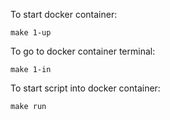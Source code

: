 To start docker container:
```shell
make 1-up
```

To go to docker container terminal:
```shell
make 1-in
```
To start script into docker container:
```shell
make run
```
